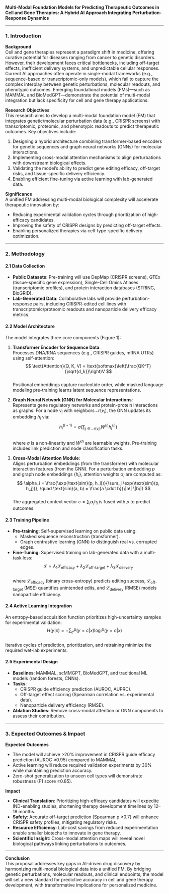 **Multi-Modal Foundation Models for Predicting Therapeutic Outcomes in Cell and Gene Therapies: A Hybrid AI Approach Integrating Perturbation-Response Dynamics**  

---

### 1. Introduction  

**Background**  
Cell and gene therapies represent a paradigm shift in medicine, offering curative potential for diseases ranging from cancer to genetic disorders. However, their development faces critical bottlenecks, including off-target effects, inefficient delivery systems, and unpredictable cellular responses. Current AI approaches often operate in single-modal frameworks (e.g., sequence-based or transcriptomic-only models), which fail to capture the complex interplay between genetic perturbations, molecular readouts, and phenotypic outcomes. Emerging foundational models (FMs)—such as MAMMAL and BioMedGPT—demonstrate the potential of multi-modal integration but lack specificity for cell and gene therapy applications.  

**Research Objectives**  
This research aims to develop a multi-modal foundation model (FM) that integrates genetic/molecular perturbation data (e.g., CRISPR screens) with transcriptomic, proteomic, and phenotypic readouts to predict therapeutic outcomes. Key objectives include:  
1. Designing a hybrid architecture combining transformer-based encoders for genetic sequences and graph neural networks (GNNs) for molecular interactions.  
2. Implementing cross-modal attention mechanisms to align perturbations with downstream biological effects.  
3. Validating the model’s ability to predict gene editing efficacy, off-target risks, and tissue-specific delivery efficiency.  
4. Enabling efficient fine-tuning via active learning with lab-generated data.  

**Significance**  
A unified FM addressing multi-modal biological complexity will accelerate therapeutic innovation by:  
- Reducing experimental validation cycles through prioritization of high-efficacy candidates.  
- Improving the safety of CRISPR designs by predicting off-target effects.  
- Enabling personalized therapies via cell-type-specific delivery optimization.  

---

### 2. Methodology  

#### 2.1 Data Collection  
- **Public Datasets**: Pre-training will use DepMap (CRISPR screens), GTEx (tissue-specific gene expression), Single-Cell Omics Atlases (transcriptomic profiles), and protein interaction databases (STRING, BioGRID).  
- **Lab-Generated Data**: Collaborative labs will provide perturbation-response pairs, including CRISPR-edited cell lines with transcriptomic/proteomic readouts and nanoparticle delivery efficacy metrics.  

#### 2.2 Model Architecture  
The model integrates three core components (Figure 1):  

1. **Transformer Encoder for Sequence Data**:  
   Processes DNA/RNA sequences (e.g., CRISPR guides, mRNA UTRs) using self-attention:  
   $$
   \text{Attention}(Q, K, V) = \text{softmax}\left(\frac{QK^T}{\sqrt{d_k}}\right)V
   $$  
   Positional embeddings capture nucleotide order, while masked language modeling pre-training learns latent sequence representations.  

2. **Graph Neural Network (GNN) for Molecular Interactions**:  
   Represents gene regulatory networks and protein-protein interactions as graphs. For a node $v_i$ with neighbors $\mathcal{N}(v_i)$, the GNN updates its embedding $h_i$ via:  
   $$
   h_i^{(l+1)} = \sigma\left(\sum_{j \in \mathcal{N}(v_i)} W^{(l)} h_j^{(l)}\right)
   $$  
   where $\sigma$ is a non-linearity and $W^{(l)}$ are learnable weights. Pre-training includes link prediction and node classification tasks.  

3. **Cross-Modal Attention Module**:  
   Aligns perturbation embeddings (from the transformer) with molecular interaction features (from the GNN). For a perturbation embedding $p$ and graph node embeddings $\{h_i\}$, attention weights $\alpha_i$ are computed as:  
   $$
   \alpha_i = \frac{\exp(\text{sim}(p, h_i))}{\sum_j \exp(\text{sim}(p, h_j))}, \quad \text{sim}(a, b) = \frac{a \cdot b}{\|a\| \|b\|}
   $$  
   The aggregated context vector $c = \sum_i \alpha_i h_i$ is fused with $p$ to predict outcomes.  

#### 2.3 Training Pipeline  
- **Pre-training**: Self-supervised learning on public data using:  
  - Masked sequence reconstruction (transformer).  
  - Graph contrastive learning (GNN) to distinguish real vs. corrupted edges.  
- **Fine-Tuning**: Supervised training on lab-generated data with a multi-task loss:  
  $$
  \mathcal{L} = \lambda_1 \mathcal{L}_{\text{efficacy}} + \lambda_2 \mathcal{L}_{\text{off-target}} + \lambda_3 \mathcal{L}_{\text{delivery}}
  $$  
  where $\mathcal{L}_{\text{efficacy}}$ (binary cross-entropy) predicts editing success, $\mathcal{L}_{\text{off-target}}$ (MSE) quantifies unintended edits, and $\mathcal{L}_{\text{delivery}}$ (RMSE) models nanoparticle efficiency.  

#### 2.4 Active Learning Integration  
An entropy-based acquisition function prioritizes high-uncertainty samples for experimental validation:  
$$
H(y|x) = -\sum_{c} P(y=c|x) \log P(y=c|x)  
$$  
Iterative cycles of prediction, prioritization, and retraining minimize the required wet-lab experiments.  

#### 2.5 Experimental Design  
- **Baselines**: MAMMAL, scMMGPT, BioMedGPT, and traditional ML models (random forests, CNNs).  
- **Tasks**:  
  - CRISPR guide efficiency prediction (AUROC, AUPRC).  
  - Off-target effect scoring (Spearman correlation vs. experimental data).  
  - Nanoparticle delivery efficiency (RMSE).  
- **Ablation Studies**: Remove cross-modal attention or GNN components to assess their contribution.  

---

### 3. Expected Outcomes & Impact  

**Expected Outcomes**  
- The model will achieve >20% improvement in CRISPR guide efficacy prediction (AUROC ≥0.95) compared to MAMMAL.  
- Active learning will reduce required validation experiments by 30% while maintaining prediction accuracy.  
- Zero-shot generalization to unseen cell types will demonstrate robustness (F1 score ≥0.85).  

**Impact**  
- **Clinical Translation**: Prioritizing high-efficacy candidates will expedite IND-enabling studies, shortening therapy development timelines by 12–18 months.  
- **Safety**: Accurate off-target prediction (Spearman ρ ≥0.7) will enhance CRISPR safety profiles, mitigating regulatory risks.  
- **Resource Efficiency**: Lab-cost savings from reduced experimentation enable smaller biotechs to innovate in gene therapy.  
- **Scientific Insight**: Cross-modal attention maps will reveal novel biological pathways linking perturbations to outcomes.  

---

**Conclusion**  
This proposal addresses key gaps in AI-driven drug discovery by harmonizing multi-modal biological data into a unified FM. By bridging genetic perturbations, molecular readouts, and clinical endpoints, the model will set a new standard for predictive accuracy in cell and gene therapy development, with transformative implications for personalized medicine.